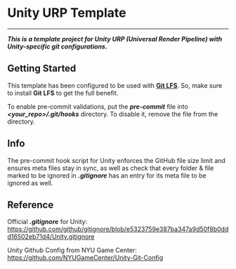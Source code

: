 # Unity URP Template
---
***This is a template project for Unity URP (Universal Render Pipeline) with Unity-specific git configurations.***

## Getting Started

This template has been configured to be used with **[Git LFS](https://git-lfs.github.com)**. So, make sure to install **Git LFS** to get the full benefit.

To enable pre-commit validations, put the ***pre-commit*** file into ***<your_repo>/.git/hooks*** directory. To disable it, remove the file from the directory.

## Info

The pre-commit hook script for Unity enforces the GitHub file size limit and ensures meta files stay in sync,
as well as check that every folder & file marked to be ignored in ***.gitignore*** has an entry for its meta file to be ignored as well.

## Reference

Official ***.gitignore*** for Unity: https://github.com/github/gitignore/blob/e5323759e387ba347a9d50f8b0ddd16502eb71d4/Unity.gitignore

Unity Github Config from NYU Game Center: https://github.com/NYUGameCenter/Unity-Git-Config

